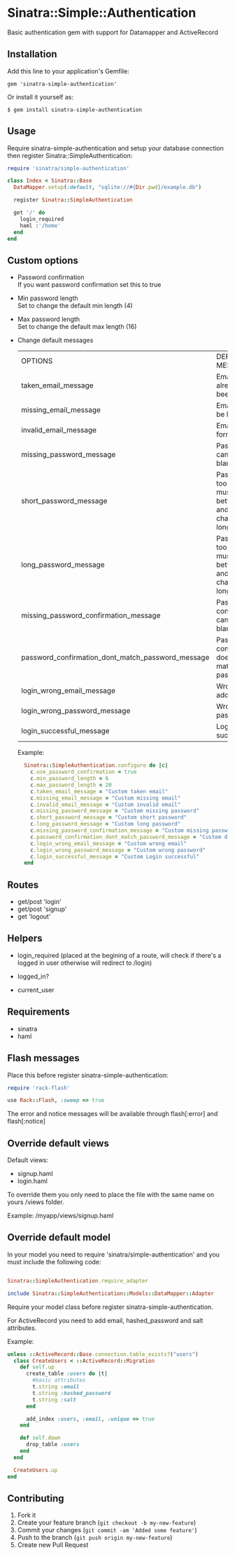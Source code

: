 # Sinatra::Simple::Authentication

Basic authentication gem with support for Datamapper and ActiveRecord


## Installation

Add this line to your application's Gemfile:

    gem 'sinatra-simple-authentication'

Or install it yourself as:

    $ gem install sinatra-simple-authentication


## Usage

Require sinatra-simple-authentication and setup your database connection then register Sinatra::SimpleAuthentication:

```ruby
require 'sinatra/simple-authentication'

class Index < Sinatra::Base
  DataMapper.setup(:default, "sqlite://#{Dir.pwd}/example.db")

  register Sinatra::SimpleAuthentication

  get '/' do
    login_required
    haml :'/home'
  end
end
```


## Custom options

* Password confirmation <br />
  If you want password confirmation set this to true

* Min password length <br /> 
  Set to change the default min length (4)

* Max password length <br /> 
  Set to change the default max length (16)

* Change default messages

  <table>
    <tr>
        <td>OPTIONS</td>
        <td>DEFAULT MESSAGES</td>
    </tr>
    <tr>
        <td>taken_email_message</td>
        <td>Email has already been taken.</td>
    </tr>
    <tr>
        <td>missing_email_message</td>
        <td>Email can't be blank.</td>
    </tr>
    <tr>
        <td>invalid_email_message</td>
        <td>Email invalid format.</td>
    </tr>
    <tr>
        <td>missing_password_message</td>
        <td>Password can't be blank.</td>
    </tr>
    <tr>
        <td>short_password_message</td>
        <td>Password is too short, must be between X and Y characters long.</td>
    </tr>
    <tr>
        <td>long_password_message</td>
        <td>Password is too long, must be between X and Y characters long.</td>
    </tr>
    <tr>
        <td>missing_password_confirmation_message</td>
        <td>Password confirmation can't be blank.</td>
    </tr>
    <tr>
        <td>password_confirmation_dont_match_password_message</td>
        <td>Password confirmation doesn't match password.</td>
    </tr>
    <tr>
        <td>login_wrong_email_message </td>
        <td>Wrong email address.</td>
    </tr>
    <tr>
        <td>login_wrong_password_message</td>
        <td>Wrong password.</td>
    </tr>
    <tr>
        <td>login_successful_message</td>
        <td>Login successful.</td>
    </tr>
  </table>

  Example:
  ```ruby
    Sinatra::SimpleAuthentication.configure do |c|
      c.use_password_confirmation = true
      c.min_password_length = 6
      c.max_password_length = 20
      c.taken_email_message = "Custom taken email"
      c.missing_email_message = "Custom missing email"
      c.invalid_email_message = "Custom invalid email"
      c.missing_password_message = "Custom missing password"
      c.short_password_message = "Custom short password"
      c.long_password_message = "Custom long password"
      c.missing_password_confirmation_message = "Custom missing password confirmation"
      c.password_confirmation_dont_match_password_message = "Custom doesn't match password and confirmation"
      c.login_wrong_email_message = "Custom wrong email"
      c.login_wrong_password_message = "Custom wrong password"
      c.login_successful_message = "Custom Login successful"
    end
  ```


## Routes

* get/post 'login'
* get/post 'signup'
* get 'logout'


## Helpers
  
* login_required (placed at the begining of a route, will check if there's a logged in user otherwise will redirect to /login)

* logged_in?

* current_user


## Requirements

* sinatra
* haml


## Flash messages

Place this before register sinatra-simple-authentication:

```ruby
require 'rack-flash'

use Rack::Flash, :sweep => true
```

The error and notice messages will be available through flash[:error] and flash[:notice]


## Override default views

Default views:
* signup.haml
* login.haml

To override them you only need to place the file with the same name on yours /views folder.

Example: /myapp/views/signup.haml


## Override default model

In your model you need to require 'sinatra/simple-authentication' and you must include the following code:

```ruby

Sinatra::SimpleAuthentication.require_adapter

include Sinatra::SimpleAuthentication::Models::DataMapper::Adapter
```

Require your model class before register sinatra-simple-authentication.

For ActiveRecord you need to add email, hashed_password and salt attributes.

Example:

```ruby
unless ::ActiveRecord::Base.connection.table_exists?("users")
  class CreateUsers < ::ActiveRecord::Migration
    def self.up
      create_table :users do |t|
        #basic attributes
        t.string :email
        t.string :hashed_password
        t.string :salt
      end

      add_index :users, :email, :unique => true
    end

    def self.down
      drop_table :users
    end
  end

  CreateUsers.up
end
```


## Contributing

1. Fork it
2. Create your feature branch (`git checkout -b my-new-feature`)
3. Commit your changes (`git commit -am 'Added some feature'`)
4. Push to the branch (`git push origin my-new-feature`)
5. Create new Pull Request

